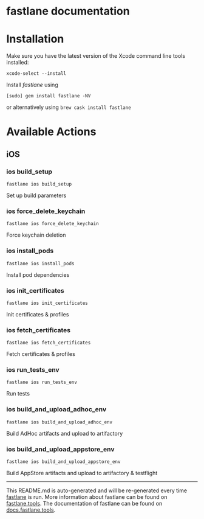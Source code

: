 fastlane documentation
================
# Installation

Make sure you have the latest version of the Xcode command line tools installed:

```
xcode-select --install
```

Install _fastlane_ using
```
[sudo] gem install fastlane -NV
```
or alternatively using `brew cask install fastlane`

# Available Actions
## iOS
### ios build_setup
```
fastlane ios build_setup
```
Set up build parameters
### ios force_delete_keychain
```
fastlane ios force_delete_keychain
```
Force keychain deletion
### ios install_pods
```
fastlane ios install_pods
```
Install pod dependencies
### ios init_certificates
```
fastlane ios init_certificates
```
Init certificates & profiles
### ios fetch_certificates
```
fastlane ios fetch_certificates
```
Fetch certificates & profiles
### ios run_tests_env
```
fastlane ios run_tests_env
```
Run tests
### ios build_and_upload_adhoc_env
```
fastlane ios build_and_upload_adhoc_env
```
Build AdHoc artifacts and upload to artifactory
### ios build_and_upload_appstore_env
```
fastlane ios build_and_upload_appstore_env
```
Build AppStore artifacts and upload to artifactory & testflight

----

This README.md is auto-generated and will be re-generated every time [fastlane](https://fastlane.tools) is run.
More information about fastlane can be found on [fastlane.tools](https://fastlane.tools).
The documentation of fastlane can be found on [docs.fastlane.tools](https://docs.fastlane.tools).
